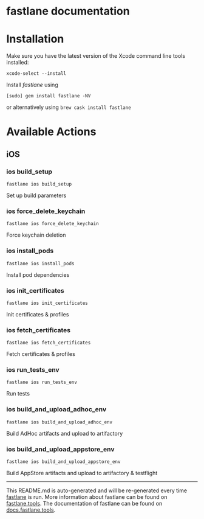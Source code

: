 fastlane documentation
================
# Installation

Make sure you have the latest version of the Xcode command line tools installed:

```
xcode-select --install
```

Install _fastlane_ using
```
[sudo] gem install fastlane -NV
```
or alternatively using `brew cask install fastlane`

# Available Actions
## iOS
### ios build_setup
```
fastlane ios build_setup
```
Set up build parameters
### ios force_delete_keychain
```
fastlane ios force_delete_keychain
```
Force keychain deletion
### ios install_pods
```
fastlane ios install_pods
```
Install pod dependencies
### ios init_certificates
```
fastlane ios init_certificates
```
Init certificates & profiles
### ios fetch_certificates
```
fastlane ios fetch_certificates
```
Fetch certificates & profiles
### ios run_tests_env
```
fastlane ios run_tests_env
```
Run tests
### ios build_and_upload_adhoc_env
```
fastlane ios build_and_upload_adhoc_env
```
Build AdHoc artifacts and upload to artifactory
### ios build_and_upload_appstore_env
```
fastlane ios build_and_upload_appstore_env
```
Build AppStore artifacts and upload to artifactory & testflight

----

This README.md is auto-generated and will be re-generated every time [fastlane](https://fastlane.tools) is run.
More information about fastlane can be found on [fastlane.tools](https://fastlane.tools).
The documentation of fastlane can be found on [docs.fastlane.tools](https://docs.fastlane.tools).
